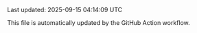 Last updated: 2025-09-15 04:14:09 UTC

This file is automatically updated by the GitHub Action workflow.
